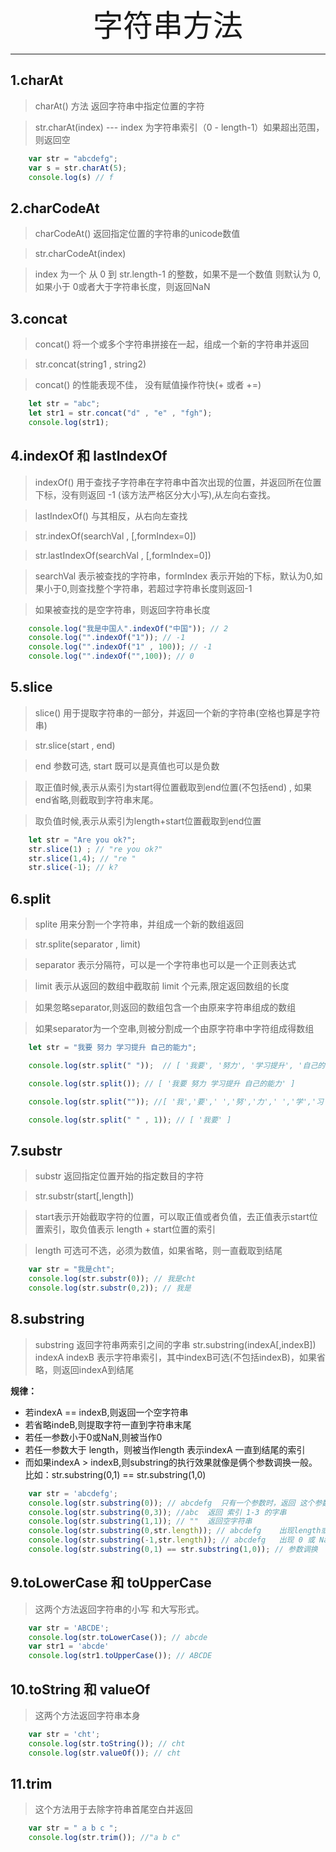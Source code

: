 <div align='center' ><font size='70'>字符串方法</font></div>

------------

## 1.charAt
> charAt() 方法 返回字符串中指定位置的字符

> str.charAt(index) --- index 为字符串索引（0 - length-1）如果超出范围，则返回空

```javascript
    var str = "abcdefg";
    var s = str.charAt(5);
    console.log(s) // f
```

## 2.charCodeAt
> charCodeAt() 返回指定位置的字符串的unicode数值

> str.charCodeAt(index) 

> index 为一个 从 0 到 str.length-1 的整数，如果不是一个数值 则默认为 0, 如果小于 0或者大于字符串长度，则返回NaN

## 3.concat 

> concat() 将一个或多个字符串拼接在一起，组成一个新的字符串并返回

> str.concat(string1 , string2) 

> concat() 的性能表现不佳， 没有赋值操作符快(+ 或者 +=) 

```javascript
    let str = "abc";
    let str1 = str.concat("d" , "e" , "fgh");
    console.log(str1);
```

## 4.indexOf 和 lastIndexOf

> indexOf() 用于查找子字符串在字符串中首次出现的位置，并返回所在位置下标，没有则返回 -1 (该方法严格区分大小写),从左向右查找。

> lastIndexOf() 与其相反，从右向左查找

> str.indexOf(searchVal , [,formIndex=0])

> str.lastIndexOf(searchVal , [,formIndex=0])

> searchVal 表示被查找的字符串，formIndex 表示开始的下标，默认为0,如果小于0,则查找整个字符串，若超过字符串长度则返回-1

> 如果被查找的是空字符串，则返回字符串长度

```javascript
    console.log("我是中国人".indexOf("中国")); // 2  
    console.log("".indexOf("1")); // -1
    console.log("".indexOf("1" , 100)); // -1
    console.log("".indexOf("",100)); // 0 
```

## 5.slice

> slice() 用于提取字符串的一部分，并返回一个新的字符串(空格也算是字符串)

> str.slice(start , end)

> end 参数可选, start 既可以是真值也可以是负数

> 取正值时候,表示从索引为start得位置截取到end位置(不包括end) , 如果end省略,则截取到字符串末尾。

> 取负值时候,表示从索引为length+start位置截取到end位置

```javascript
    let str = "Are you ok?";
    str.slice(1) ; // "re you ok?"
    str.slice(1,4); // "re "
    str.slice(-1); // k?
```
## 6.split
> splite 用来分割一个字符串，并组成一个新的数组返回

> str.splite(separator , limit)

> separator 表示分隔符，可以是一个字符串也可以是一个正则表达式

> limit 表示从返回的数组中截取前 limit 个元素,限定返回数组的长度

> 如果忽略separator,则返回的数组包含一个由原来字符串组成的数组

> 如果separator为一个空串,则被分割成一个由原字符串中字符组成得数组
```javascript
    let str = "我要 努力 学习提升 自己的能力";

    console.log(str.split(" "));  // [ '我要', '努力', '学习提升', '自己的能力' ]    

    console.log(str.split()); // [ '我要 努力 学习提升 自己的能力' ]

    console.log(str.split("")); //[ '我','要',' ','努','力',' ','学','习','提','升',' ','自','己','的','能',力' ]

    console.log(str.split(" " , 1)); // [ '我要' ]
```

## 7.substr 
> substr 返回指定位置开始的指定数目的字符

> str.substr(start[,length])

> start表示开始截取字符的位置，可以取正值或者负值，去正值表示start位置索引，取负值表示 length + start位置的索引

> length 可选可不选，必须为数值，如果省略，则一直截取到结尾

```javascript
    var str = "我是cht";
    console.log(str.substr(0)); // 我是cht
    console.log(str.substr(0,2)); // 我是
```

## 8.substring
> substring 返回字符串两索引之间的字串
> str.substring(indexA[,indexB])
> indexA indexB 表示字符串索引，其中indexB可选(不包括indexB)，如果省略，则返回indexA到结尾

**规律：**

* 若indexA == indexB,则返回一个空字符串
* 若省略indeB,则提取字符一直到字符串末尾
* 若任一参数小于0或NaN,则被当作0
* 若任一参数大于 length，则被当作length  表示indexA 一直到结尾的索引
* 而如果indexA > indexB,则substring的执行效果就像是俩个参数调换一般。比如：str.substring(0,1) == str.substring(1,0)

```javascript
    var str = 'abcdefg';
    console.log(str.substring(0)); // abcdefg  只有一个参数时，返回 这个参数的索引到最后
    console.log(str.substring(0,3)); //abc  返回 索引 1-3 的字串
    console.log(str.substring(1,1)); // ""  返回空字符串
    console.log(str.substring(0,str.length)); // abcdefg    出现length或大于length 表示末尾
    console.log(str.substring(-1,str.length)); // abcdefg   出现 0 或 NaN 当作0
    console.log(str.substring(0,1) == str.substring(1,0)); // 参数调换
```
## 9.toLowerCase 和 toUpperCase
> 这两个方法返回字符串的小写 和大写形式。

```javascript
    var str = 'ABCDE';
    console.log(str.toLowerCase()); // abcde
    var str1 = 'abcde'
    console.log(str1.toUpperCase()); // ABCDE
```
## 10.toString 和 valueOf
> 这两个方法返回字符串本身
```javascript
    var str = 'cht';
    console.log(str.toString()); // cht
    console.log(str.valueOf()); // cht
```

## 11.trim
> 这个方法用于去除字符串首尾空白并返回
```javascript
    var str = " a b c ";
    console.log(str.trim()); //"a b c"
```

